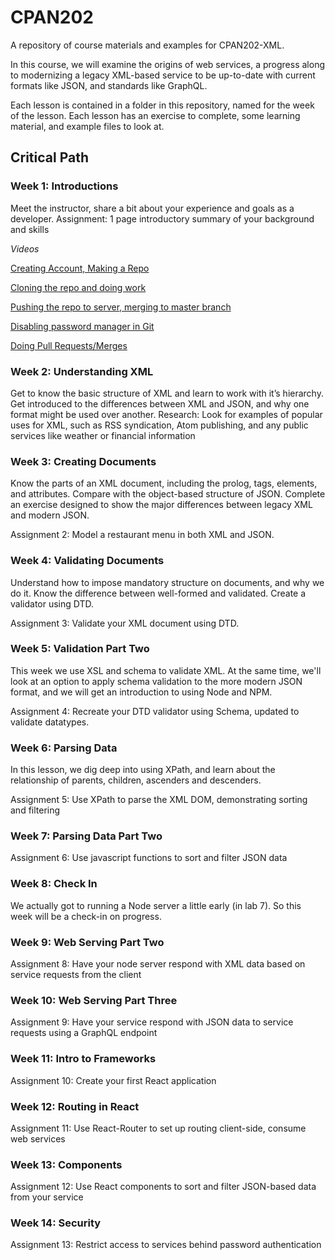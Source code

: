 # CPAN202

A repository of course materials and examples for CPAN202-XML.

In this course, we will examine the origins of web services, a progress along to modernizing a legacy XML-based service to be up-to-date with current formats like JSON, and standards like GraphQL.

Each lesson is contained in a folder in this repository, named for the week of the lesson. Each lesson has an exercise to complete, some learning material, and example files to look at.

## Critical Path

### Week 1: Introductions

Meet the instructor, share a bit about your experience and goals as a developer.
Assignment: 1 page introductory summary of your background and skills

_Videos_

[Creating Account, Making a Repo](https://youtu.be/-ngFD7hQ47k)

[Cloning the repo and doing work](https://youtu.be/-A5XawZzsmo)

[Pushing the repo to server, merging to master branch](https://youtu.be/0_ZrKlrlQkE)

[Disabling password manager in Git](https://youtu.be/ALsE6f_DqAU)

[Doing Pull Requests/Merges](https://youtu.be/BhcN7v9rXT8)

### Week 2: Understanding XML

Get to know the basic structure of XML and learn to work with it’s hierarchy. Get introduced to the differences between XML and JSON, and why one format might be used over another.
Research: Look for examples of popular uses for XML, such as RSS syndication, Atom publishing, and any public services like weather or financial information

### Week 3: Creating Documents

Know the parts of an XML document, including the prolog, tags, elements, and attributes. Compare with the object-based structure of JSON. Complete an exercise designed to show the major differences between legacy XML and modern JSON.

Assignment 2: Model a restaurant menu in both XML and JSON.

### Week 4: Validating Documents

Understand how to impose mandatory structure on documents, and why we do it. Know the difference between well-formed and validated. Create a validator using DTD.

Assignment 3: Validate your XML document using DTD.

### Week 5: Validation Part Two

This week we use XSL and schema to validate XML. At the same time, we'll look at an option to apply schema validation to the more modern JSON format, and we will get an introduction to using Node and NPM.

Assignment 4: Recreate your DTD validator using Schema, updated to validate datatypes.

### Week 6: Parsing Data

In this lesson, we dig deep into using XPath, and learn about the relationship of parents, children, ascenders and descenders.

Assignment 5: Use XPath to parse the XML DOM, demonstrating sorting and filtering

### Week 7: Parsing Data Part Two

Assignment 6: Use javascript functions to sort and filter JSON data

### Week 8: Check In

We actually got to running a Node server a little early (in lab 7). So this week will be a check-in on progress.

### Week 9: Web Serving Part Two

Assignment 8: Have your node server respond with XML data based on service requests from the client

### Week 10: Web Serving Part Three

Assignment 9: Have your service respond with JSON data to service requests using a GraphQL endpoint

### Week 11: Intro to Frameworks

Assignment 10: Create your first React application

### Week 12: Routing in React

Assignment 11: Use React-Router to set up routing client-side, consume web services

### Week 13: Components

Assignment 12: Use React components to sort and filter JSON-based data from your service

### Week 14: Security

Assignment 13: Restrict access to services behind password authentication
